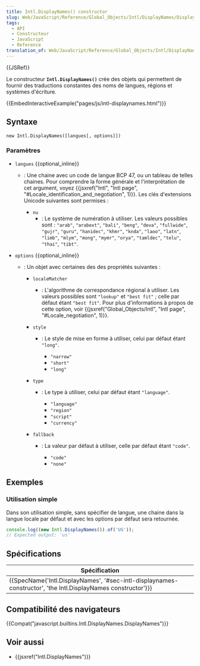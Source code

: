 ```yaml
---
title: Intl.DisplayNames() constructor
slug: Web/JavaScript/Reference/Global_Objects/Intl/DisplayNames/DisplayNames
tags:
  - API
  - Constructeur
  - JavaScript
  - Reference
translation_of: Web/JavaScript/Reference/Global_Objects/Intl/DisplayNames/DisplayNames
---
```

{{JSRef}}

Le constructeur **`Intl.DisplayNames()`** crée des objets qui permettent de fournir des traductions constantes des noms de langues, régions et systèmes d'écriture.

{{EmbedInteractiveExample("pages/js/intl-displaynames.html")}}

## Syntaxe

    new Intl.DisplayNames([langues[, options]])

### Paramètres

- `langues` {{optional_inline}}

  - : Une chaine avec un code de langue BCP 47, ou un tableau de telles chaines. Pour comprendre la forme générale et l'interprétation de cet argument, voyez {{jsxref("Intl", "Intl page", "#Locale_identification_and_negotiation", 1)}}. Les clés d'extensions Unicode suivantes sont permises :

    - `nu`
      - : Le système de numération à utiliser. Les valeurs possibles sont : `"arab"`, `"arabext"`, `"bali"`, `"beng"`, `"deva"`, `"fullwide"`, `"gujr"`, `"guru"`, `"hanidec"`, `"khmr"`, `"knda"`, `"laoo"`, `"latn"`, `"limb"`, `"mlym"`, `"mong"`, `"mymr"`, `"orya"`, `"tamldec"`, `"telu"`, `"thai"`, `"tibt"`.

- `options` {{optional_inline}}

  - : Un objet avec certaines des des propriétés suivantes :

    - `localeMatcher`
      - : L'algorithme de correspondance régional à utiliser. Les valeurs possibles sont `"lookup"` et `"best fit"` ; celle par défaut étant `"best fit"`. Pour plus d'informations à propos de cette option, voir {{jsxref("Global_Objects/Intl", "Intl page", "#Locale_negotiation", 1)}}.
    - `style`

      - : Le style de mise en forme à utiliser, celui par défaut étant `"long"`.

        - `"narrow"`
        - `"short"`
        - `"long"`

    - `type`

      - : Le type à utiliser, celui par défaut étant `"language"`.

        - `"language"`
        - `"region"`
        - `"script"`
        - `"currency"`

    - `fallback`

      - : La valeur par défaut à utiliser, celle par défaut étant `"code"`.

        - `"code"`
        - `"none"`

## Exemples

### Utilisation simple

Dans son utilisation simple, sans spécifier de langue, une chaine dans la langue locale par défaut et avec les options par défaut sera retournée.

```js
console.log((new Intl.DisplayNames()).of('US'));
// Expected output: 'us'
```

## Spécifications

| Spécification                                                                                                                                    |
| ------------------------------------------------------------------------------------------------------------------------------------------------ |
| {{SpecName('Intl.DisplayNames', '#sec-intl-displaynames-constructor', 'the Intl.DisplayNames constructor')}} |

## Compatibilité des navigateurs

{{Compat("javascript.builtins.Intl.DisplayNames.DisplayNames")}}

## Voir aussi

- {{jsxref("Intl.DisplayNames")}}
